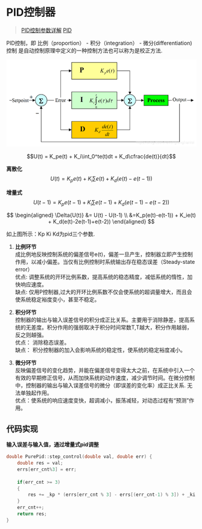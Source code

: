 # PID控制器

>  [PID控制参数详解](https://blog.csdn.net/tingfenghanlei/article/details/85028677)
>  [PID](https://www.cnblogs.com/foxclever/p/8902029.html)
> 
PID控制，即 比例（proportion） - 积分（integration） - 微分(differentiation) 控制
是自动控制原理中定义的一种控制方法也可以称为是校正方法.  

![pid](../../assets/pid_1.png)

$$U(t) = K_pe(t) + K_i\int_0^te(t)dt + K_d\cfrac{de(t)}{dt}$$

**离散化**
$$U(t) = K_pe(t) + K_i\sum{e(t)} + K_d(e(t) - e(t-1))$$

**增量式**
$$U(t-1) = K_pe(t-1) + K_i\sum{e(t-1)} + K_d(e(t-1) - e(t-2))$$

$$
\begin{aligned}
    \Delta{U(t)} &= U(t) - U(t-1) \\ &=K_p(e(t)-e(t-1)) + K_ie(t) + K_d(e(t)-2e(t-1)+e(t-2))
\end{aligned}
$$

如上图所示：Kp Ki Kd为pid三个参数.

1. **比例环节**  
成比例地反映控制系统的偏差信号e(t)，偏差一旦产生，控制器立即产生控制作用，以减小偏差。当仅有比例控制时系统输出存在稳态误差（Steady-state error）  
优点: 调整系统的开环比例系数，提高系统的稳态精度，减低系统的惰性，加快响应速度。  
缺点: 仅用P控制器,过大的开环比例系数不仅会使系统的超调量增大，而且会使系统稳定裕度变小，甚至不稳定。  

2. **积分环节**  
控制器的输出与输入误差信号的积分成正比关系。主要用于消除静差，提高系统的无差度。积分作用的强弱取决于积分时间常数T,T越大，积分作用越弱，反之则越强。  
优点： 消除稳态误差。  
缺点： 积分控制器的加入会影响系统的稳定性，使系统的稳定裕度减小。

3. **微分环节**  
反映偏差信号的变化趋势，并能在偏差信号变得太大之前，在系统中引入一个有效的早期修正信号，从而加快系统的动作速度，减少调节时间。在微分控制中，控制器的输出与输入误差信号的微分（即误差的变化率）成正比关系.  无法单独起作用。  
优点：使系统的响应速度变快，超调减小，振荡减轻，对动态过程有“预测”作用。


## 代码实现
**输入误差与输入值，通过增量式pid调整**
```c++
double PurePid::step_control(double val, double err) {
    double res = val;
    errs[err_cnt%3] = err;
    
    if(err_cnt >= 3) 
    {
        res += _kp * (errs[err_cnt % 3] - errs[(err_cnt-1) % 3]) + _ki * errs[err_cnt % 3] + _kd * (errs[err_cnt % 3] - 2 * errs[(err_cnt - 1) % 3] + errs[(err_cnt - 2) % 3]);
    }
    err_cnt++;
    return res;
}

```